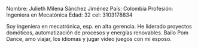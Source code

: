 Nombre: Julieth Milena Sánchez Jiménez
País: Colombia
Profesión: Ingeniera en Mecatónica
Edad: 32
cel: 3103178834

Soy ingeniera en mecatrónica, esp. en alta gerencia. He liderado proyectos domóticos, automatización de procesos y energías renovables. 
Bailo Pom Dance, amo viajar, los idiomas y jugar video juegos con mi esposo.